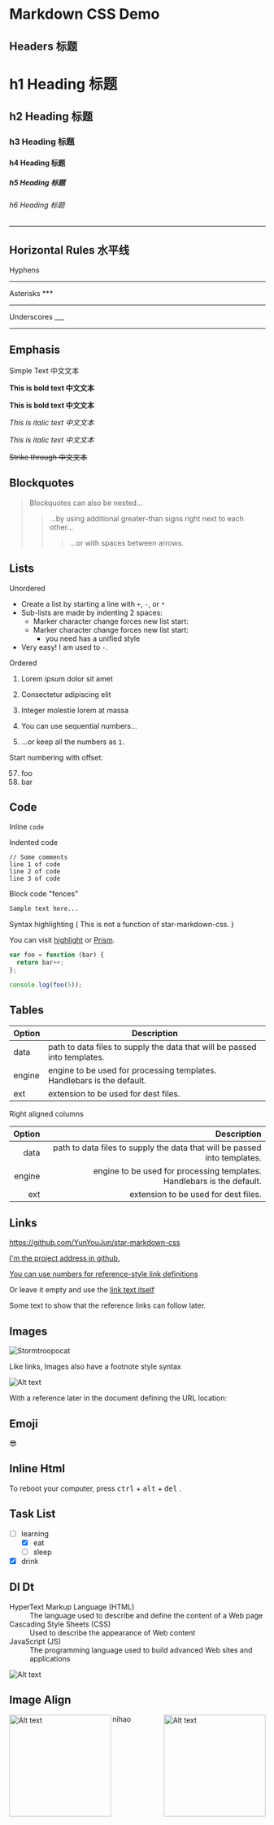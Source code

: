 # Markdown CSS Demo

## Headers 标题

# h1 Heading 标题

## h2 Heading 标题

### h3 Heading 标题

#### h4 Heading 标题

##### h5 Heading 标题

###### h6 Heading 标题

---

## Horizontal Rules 水平线

Hyphens

---

Asterisks \*\*\*

---

Underscores \_\_\_

---

## Emphasis

Simple Text 中文文本

**This is bold text 中文文本**

**This is bold text 中文文本**

_This is italic text 中文文本_

_This is italic text 中文文本_

~~Strike through 中文文本~~

## Blockquotes

> Blockquotes can also be nested...
>
> > ...by using additional greater-than signs right next to each other...
> >
> > > ...or with spaces between arrows.

## Lists

Unordered

- Create a list by starting a line with `+`, `-`, or `*`
- Sub-lists are made by indenting 2 spaces:
  - Marker character change forces new list start:
  - Marker character change forces new list start:
    - you need has a unified style
- Very easy! I am used to `-`.

Ordered

1. Lorem ipsum dolor sit amet
2. Consectetur adipiscing elit
3. Integer molestie lorem at massa

4. You can use sequential numbers...
5. ...or keep all the numbers as `1.`

Start numbering with offset:

57. foo
1. bar

## Code

Inline `code`

Indented code

    // Some comments
    line 1 of code
    line 2 of code
    line 3 of code

Block code "fences"

```txt
Sample text here...
```

Syntax highlighting ( This is not a function of star-markdown-css. )

You can visit [highlight](https://github.com/highlightjs/highlight.js)
or [Prism](https://github.com/PrismJS/prism).

```js
var foo = function (bar) {
  return bar++;
};

console.log(foo(5));
```

## Tables

| Option | Description                                                               |
| ------ | ------------------------------------------------------------------------- |
| data   | path to data files to supply the data that will be passed into templates. |
| engine | engine to be used for processing templates. Handlebars is the default.    |
| ext    | extension to be used for dest files.                                      |

Right aligned columns

| Option |                                                               Description |
| -----: | ------------------------------------------------------------------------: |
|   data | path to data files to supply the data that will be passed into templates. |
| engine |    engine to be used for processing templates. Handlebars is the default. |
|    ext |                                      extension to be used for dest files. |

## Links

<https://github.com/YunYouJun/star-markdown-css>

[I'm the project address in github.][github]

[You can use numbers for reference-style link definitions][1]

Or leave it empty and use the [link text itself]

Some text to show that the reference links can follow later.

[github]: https://github.com/YunYouJun/star-markdown-css
[1]: https://yunyoujun.cn
[link text itself]: https://star-markdown-css.yunyoujun.cn

## Images

![Stormtroopocat](https://octodex.github.com/images/stormtroopocat.jpg "The Stormtroopocat")

Like links, Images also have a footnote style syntax

![Alt text][id]

With a reference later in the document defining the URL location:

[id]: https://octodex.github.com/images/dojocat.jpg "The Dojocat"

## Emoji

😎

## Inline Html

To reboot your computer, press <kbd>ctrl</kbd> + <kbd>alt</kbd> + <kbd>del</kbd> .

## Task List

- [ ] learning
  - [x] eat
  - [ ] sleep
- [x] drink

## Dl Dt

<dl>
  <dt>HyperText Markup Language (HTML)</dt>
  <dd>The language used to describe and define the content of a Web page</dd>
  <dt>Cascading Style Sheets (CSS)</dt>
  <dd>Used to describe the appearance of Web content</dd>
  <dt>JavaScript (JS)</dt>
  <dd>The programming language used to build advanced Web sites and applications</dd>
</dl>

<img src="https://octodex.github.com/images/dojocat.jpg" alt="Alt text" title="The Dojocat" />

## Image Align

<img src="https://octodex.github.com/images/dojocat.jpg" width="200" align="left" alt="Alt text" title="The Dojocat" />
nihao
<img src="https://octodex.github.com/images/dojocat.jpg" width="200" align="right" alt="Alt text" title="The Dojocat" />
